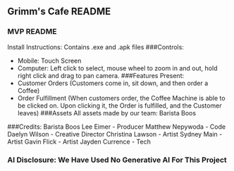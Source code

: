 ## Grimm's Cafe README 
### MVP README
Install Instructions: Contains .exe and .apk files 
###Controls: 
- Mobile: Touch Screen
- Computer: Left click to select, mouse wheel to zoom in and out, hold right click and drag to pan camera.
###Features Present:
- Customer Orders (Customers come in, sit down, and then order a Coffee)
- Order Fulfillment (When customers order, the Coffee Machine is able to be clicked on. Upon clicking it, the Order is fulfilled, and the Customer leaves)
###Assets
All assets made by our team: Barista Boos

###Credits: Barista Boos
Lee Eimer - Producer
Matthew Nepywoda - Code
Daelyn Wilson - Creative Director
Christina Lawson - Artist
Sydney Main - Artist
Gavin Flick - Artist
Jayden Currence - Tech

### AI Disclosure: We Have Used No Generative AI For This Project


